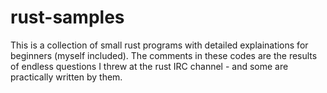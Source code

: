 rust-samples
============

This is a collection of small rust programs with detailed explainations for beginners (myself included). The comments in these codes are the results of endless questions I threw at the rust IRC channel - and some are practically written by them. 
